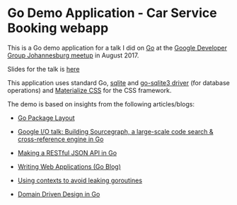 # Go Demo Application - Car Service Booking webapp

This is a Go demo application for a talk I did on [Go](golang.org) at the [Google Developer Group Johannesburg meetup](https://www.meetup.com/GDGJohannesburg/events/241109336/) in August 2017.

Slides for the talk is [here](https://go-talks.appspot.com/github.com/pieterlouw/talks/go-intro-gdgjhb-aug2017/go-intro.slide)

This application uses standard Go, [sqlite](https://sqlite.org/) and [go-sqlite3 driver](github.com/mattn/go-sqlite3) (for database operations) and [Materialize CSS](http://materializecss.com/) for the CSS framework.

The demo is based on insights from the following articles/blogs:

- [Go Package Layout](https://medium.com/@benbjohnson/standard-package-layout-7cdbc8391fc1#.kgqzecx34)

- [Google I/O talk: Building Sourcegraph, a large-scale code search & cross-reference engine in Go](https://about.sourcegraph.com/blog/google-i-o-talk-building-sourcegraph-a-large-scale-code-search-cross-reference-engine-in-go/)

- [Making a RESTful JSON API in Go](http://thenewstack.io/make-a-restful-json-api-go/)

- [Writing Web Applications (Go Blog)](https://golang.org/doc/articles/wiki/)

- [Using contexts to avoid leaking goroutines](https://rakyll.org/leakingctx/)

- [Domain Driven Design in Go](https://github.com/marcusolsson/goddd)
